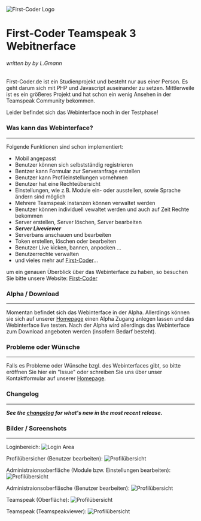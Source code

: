 ![First-Coder Logo](https://github.com/First-Coder/TS3-Webinterface/blob/master/Images/firstcoder_logo2.png?raw=true "First-Coder Logo")

# First-Coder Teamspeak 3 Webitnerface #
###### written by by L.Gmann ######

First-Coder.de ist ein Studienprojekt und besteht nur aus einer Person. Es geht darum sich mit PHP und Javascript auseinander
zu setzen. Mittlerweile ist es ein größeres Projekt und hat schon ein wenig Ansehen in der Teamspeak Community bekommen.

Leider befindet sich das Webinterface noch in der Testphase!

### Was kann das Webinterface?
---------------------------------------------------
Folgende Funktionen sind schon implementiert:
* Mobil angepasst
* Benutzer können sich selbstständig registrieren
* Bentzer kann Formular zur Serveranfrage erstellen
* Benutzer kann Profileinstellungen vornehmen
* Benutzer hat eine Rechteübersicht
* Einstellungen, wie z.B. Module ein- oder ausstellen, sowie Sprache ändern sind möglich
* Mehrere Teamspeak instanzen können verwaltet werden
* Benutzer können individuell vewaltet werden und auch auf Zeit Rechte bekommen
* Server erstellen, Server löschen, Server bearbeiten
* ***Server Liveviewer***
* Serverbans anschauen und bearbeiten
* Token erstellen, löschen oder bearbeiten
* Benutzer Live kicken, bannen, anpocken ...
* Benutzerrechte verwalten
* und vieles mehr auf [First-Coder]...
 
um ein genauen Überblick über das Webinterface zu haben, so besuchen Sie bitte unsere Website: [First-Coder]

### Alpha / Download ###
---------------------------------------------------
Momentan befindet sich das Webinterface in der Alpha. Allerdings können sie sich auf unserer [Homepage] einen Alpha Zugang anlegen lassen und das Webinterface live testen. Nach der Alpha wird allerdings das Webinterface zum Download angeboten werden (insofern Bedarf besteht).

### Probleme oder Wünsche
---------------------------------------------------
Falls es Probleme oder Wünsche bzgl. des Webinterfaces gibt, so bitte eröffnen Sie hier ein "Issue" oder schreiben Sie uns über unser Kontaktformular auf unserer [Homepage].

### Changelog ###
---------------------------------------------------
***See the [changelog] for what's new in the most recent release.***

### Bilder / Screenshots ###
---------------------------------------------------
Loginbereich:
![Login Area](https://first-coder.de/images/aktuelles.png)

Profilübersicher (Benutzer bearbeiten):
![Profilübersicht](https://first-coder.de/images/profiluebersicht.png)

Administraionsoberfläche (Module bzw. Einstellungen bearbeiten):
![Profilübersicht](https://first-coder.de/images/administration1.png)

Administraionsoberfläsche (Benutzer bearbeiten):
![Profilübersicht](https://first-coder.de/images/administration2.png)

Teamspeak (Oberfläche):
![Profilübersicht](https://first-coder.de/images/teamspeak1.png)

Teamspeak (Teamspeakviewer):
![Profilübersicht](https://first-coder.de/images/teamspeak2.png)

[changelog]: https://first-coder.de/#download
[First-Coder]: https://first-coder.de/
[Homepage]: https://first-coder.de/#download